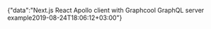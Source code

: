 {"data":"Next.js React Apollo client with Graphcool GraphQL server example2019-08-24T18:06:12+03:00"}
